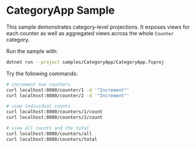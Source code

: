 # CategoryApp Sample

This sample demonstrates category-level projections. It exposes views for each counter as well as aggregated views across the whole `Counter` category.

Run the sample with:

```bash
dotnet run --project samples/CategoryApp/CategoryApp.fsproj
```

Try the following commands:

```bash
# increment two counters
curl localhost:8080/counter/1 -d '"Increment"'
curl localhost:8080/counter/2 -d '"Increment"'

# view individual counts
curl localhost:8080/counters/1/count
curl localhost:8080/counters/2/count

# view all counts and the total
curl localhost:8080/counters/all
curl localhost:8080/counters/total
```
